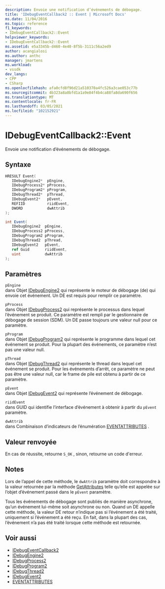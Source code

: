 ```yaml
---
description: Envoie une notification d’événements de débogage.
title: 'IDebugEventCallback2 :: Event | Microsoft Docs'
ms.date: 11/04/2016
ms.topic: reference
f1_keywords:
- IDebugEventCallback2::Event
helpviewer_keywords:
- IDebugEventCallback2::Event
ms.assetid: e5a3345b-d460-4e40-8f5b-3111c56a2ed9
author: acangialosi
ms.author: anthc
manager: jmartens
ms.workload:
- vssdk
dev_langs:
- CPP
- CSharp
ms.openlocfilehash: afa0cfd8f96d21a510370a4fc526a3cae053c77b
ms.sourcegitcommit: 4b323a8a8bfd1a1a9e84f4b4ca88fa8da690f656
ms.translationtype: MT
ms.contentlocale: fr-FR
ms.lasthandoff: 03/05/2021
ms.locfileid: "102152921"
---
```

# <a name="idebugeventcallback2event"></a>IDebugEventCallback2::Event
Envoie une notification d’événements de débogage.

## <a name="syntax"></a>Syntaxe

```cpp
HRESULT Event( 
   IDebugEngine2*  pEngine,
   IDebugProcess2* pProcess,
   IDebugProgram2* pProgram,
   IDebugThread2*  pThread,
   IDebugEvent2*   pEvent,
   REFIID          riidEvent,
   DWORD           dwAttrib
);
```

```csharp
int Event( 
   IDebugEngine2  pEngine,
   IDebugProcess2 pProcess,
   IDebugProgram2 pProgram,
   IDebugThread2  pThread,
   IDebugEvent2   pEvent,
   ref Guid       riidEvent,
   uint           dwAttrib
);
```

## <a name="parameters"></a>Paramètres
`pEngine`\
dans Objet [IDebugEngine2](../../../extensibility/debugger/reference/idebugengine2.md) qui représente le moteur de débogage (de) qui envoie cet événement. Un DE est requis pour remplir ce paramètre.

`pProcess`\
dans Objet [IDebugProcess2](../../../extensibility/debugger/reference/idebugprocess2.md) qui représente le processus dans lequel l’événement se produit. Ce paramètre est rempli par le gestionnaire de débogage de session (SDM). Un DE passe toujours une valeur null pour ce paramètre.

`pProgram`\
dans Objet [IDebugProgram2](../../../extensibility/debugger/reference/idebugprogram2.md) qui représente le programme dans lequel cet événement se produit. Pour la plupart des événements, ce paramètre n’est pas une valeur null.

`pThread`\
dans Objet [IDebugThread2](../../../extensibility/debugger/reference/idebugthread2.md) qui représente le thread dans lequel cet événement se produit. Pour les événements d’arrêt, ce paramètre ne peut pas être une valeur null, car le frame de pile est obtenu à partir de ce paramètre.

`pEvent`\
dans Objet [IDebugEvent2](../../../extensibility/debugger/reference/idebugevent2.md) qui représente l’événement de débogage.

`riidEvent`\
dans GUID qui identifie l’interface d’événement à obtenir à partir du `pEvent` paramètre.

`dwAttrib`\
dans Combinaison d’indicateurs de l’énumération [EVENTATTRIBUTES](../../../extensibility/debugger/reference/eventattributes.md) .

## <a name="return-value"></a>Valeur renvoyée
 En cas de réussite, retourne `S_OK` , sinon, retourne un code d'erreur.

## <a name="remarks"></a>Notes
 Lors de l’appel de cette méthode, le `dwAttrib` paramètre doit correspondre à la valeur retournée par la méthode [GetAttributes](../../../extensibility/debugger/reference/idebugevent2-getattributes.md) telle qu’elle est appelée sur l’objet d’événement passé dans le `pEvent` paramètre.

 Tous les événements de débogage sont publiés de manière asynchrone, qu’un événement lui-même soit asynchrone ou non. Quand un DE appelle cette méthode, la valeur DE retour n’indique pas si l’événement a été traité, uniquement si l’événement a été reçu. En fait, dans la plupart des cas, l’événement n’a pas été traité lorsque cette méthode est retournée.

## <a name="see-also"></a>Voir aussi
- [IDebugEventCallback2](../../../extensibility/debugger/reference/idebugeventcallback2.md)
- [IDebugEngine2](../../../extensibility/debugger/reference/idebugengine2.md)
- [IDebugProcess2](../../../extensibility/debugger/reference/idebugprocess2.md)
- [IDebugProgram2](../../../extensibility/debugger/reference/idebugprogram2.md)
- [IDebugThread2](../../../extensibility/debugger/reference/idebugthread2.md)
- [IDebugEvent2](../../../extensibility/debugger/reference/idebugevent2.md)
- [EVENTATTRIBUTES](../../../extensibility/debugger/reference/eventattributes.md)

